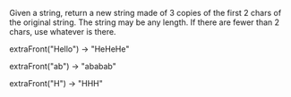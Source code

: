 Given a string, return a new string made of 3 copies of the first 2 chars of the original string. The string may be any length. If there are fewer than 2 chars, use whatever is there.

extraFront("Hello") → "HeHeHe"

extraFront("ab") → "ababab"

extraFront("H") → "HHH"
